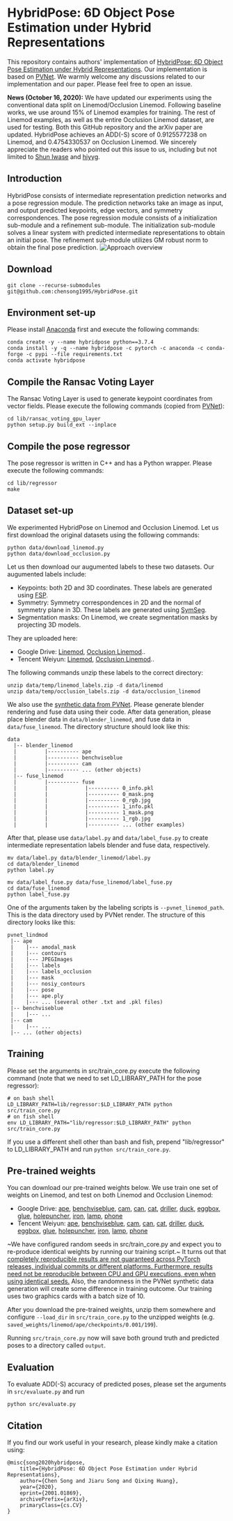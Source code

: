 # HybridPose: 6D Object Pose Estimation under Hybrid Representations
This repository contains authors' implementation of [HybridPose: 6D Object Pose Estimation under Hybrid Representations](https://arxiv.org/abs/2001.01869). Our implementation is based on [PVNet](https://github.com/zju3dv/pvnet).
We warmly welcome any discussions related to our implementation and our paper. Please feel free to open an issue.

**News (October 16, 2020):** We have updated our experiments using the conventional data split on Linemod/Occlusion Linemod. Following baseline works, we use around 15% of Linemod examples for training. The rest of Linemod examples, as well as the entire Occlusion Linemod dataset, are used for testing. Both this GitHub repository and the arXiv paper are updated. HybridPose achieves an ADD(-S) score of 0.9125577238 on Linemod, and 0.4754330537 on Occlusion Linemod. We sincerely appreciate the readers who pointed out this issue to us, including but not limited to [Shun Iwase](https://github.com/sh8) and [hiyyg](https://github.com/hiyyg).

## Introduction
HybridPose consists of intermediate representation prediction networks and a pose regression module. The prediction networks take an image as input, and output predicted keypoints, edge vectors, and symmetry correspondences. The pose regression module consists of a initialization sub-module and a refinement sub-module. The initialization sub-module solves a linear system with predicted intermediate representations to obtain an initial pose. The refinement sub-module utilizes GM robust norm to obtain the final pose prediction.
![Approach overview](./assets/overview.png)

## Download
```
git clone --recurse-submodules git@github.com:chensong1995/HybridPose.git
```

## Environment set-up
Please install [Anaconda](https://www.anaconda.com/distribution/) first and execute the following commands:
```
conda create -y --name hybridpose python==3.7.4
conda install -y -q --name hybridpose -c pytorch -c anaconda -c conda-forge -c pypi --file requirements.txt
conda activate hybridpose
```

## Compile the Ransac Voting Layer
The Ransac Voting Layer is used to generate keypoint coordinates from vector fields. Please execute the following commands (copied from [PVNet](https://github.com/zju3dv/pvnet)):
```
cd lib/ransac_voting_gpu_layer
python setup.py build_ext --inplace
```

## Compile the pose regressor
The pose regressor is written in C++ and has a Python wrapper. Please execute the following commands:
```
cd lib/regressor
make
```

## Dataset set-up
We experimented HybridPose on Linemod and Occlusion Linemod. Let us first download the original datasets using the following commands:
```
python data/download_linemod.py
python data/download_occlusion.py
```
Let us then download our augumented labels to these two datasets. Our augumented labels include:
* Keypoints: both 2D and 3D coordinates. These labels are generated using [FSP](https://github.com/zju3dv/pvnet/blob/master/lib/utils/data_utils.py).
* Symmetry: Symmetry correspondences in 2D and the normal of symmetry plane in 3D. These labels are generated using [SymSeg](https://github.com/aecins/symseg).
* Segmentation masks: On Linemod, we create segmentation masks by projecting 3D models.

They are uploaded here:
* Google Drive: [Linemod](https://drive.google.com/file/d/1wDdWq9hYoAhV6yb3ARD6_LwN4uDCYu0n/view?usp=sharing), [Occlusion Linemod](https://drive.google.com/file/d/1PItmDj7Go0OBnC1Lkvagz3RRB9qdJUIG/view?usp=sharing)..
* Tencent Weiyun: [Linemod](https://share.weiyun.com/VOf5yOZI), [Occlusion Linemod](https://share.weiyun.com/50i7KTb)..

The following commands unzip these labels to the correct directory:
```
unzip data/temp/linemod_labels.zip -d data/linemod
unzip data/temp/occlusion_labels.zip -d data/occlusion_linemod
```

We also use the [synthetic data from PVNet](https://github.com/zju3dv/pvnet-rendering/). Please generate blender rendering and fuse data using their code.  After data generation, please place blender data in `data/blender_linemod`, and fuse data in `data/fuse_linemod`. The directory structure should look like this:

```
data
  |-- blender_linemod
  |         |---------- ape
  |         |---------- benchviseblue
  |         |---------- cam
  |         |---------- ... (other objects)
  |-- fuse_linemod
  |         |---------- fuse
  |         |            |---------- 0_info.pkl
  |         |            |---------- 0_mask.png
  |         |            |---------- 0_rgb.jpg
  |         |            |---------- 1_info.pkl
  |         |            |---------- 1_mask.png
  |         |            |---------- 1_rgb.jpg
  |         |            |---------- ... (other examples)
```

After that, please use `data/label.py` and `data/label_fuse.py` to create intermediate representation labels blender and fuse data, respectively.

```
mv data/label.py data/blender_linemod/label.py
cd data/blender_linemod
python label.py
```

```
mv data/label_fuse.py data/fuse_linemod/label_fuse.py
cd data/fuse_linemod
python label_fuse.py
```

One of the arguments taken by the labeling scripts is `--pvnet_linemod_path`. This is the data directory used by PVNet render. The structure of this directory looks like this:

```
pvnet_lindmod
 |-- ape
 |    |--- amodal_mask
 |    |--- contours
 |    |--- JPEGImages
 |    |--- labels
 |    |--- labels_occlusion
 |    |--- mask
 |    |--- nosiy_contours
 |    |--- pose
 |    |--- ape.ply
 |    |--- ... (several other .txt and .pkl files)
 |-- benchviseblue
 |    |--- ...
 |-- cam
 |    |--- ...
 |-- ... (other objects)
```

## Training
Please set the arguments in src/train\_core.py execute the following command (note that we need to set LD\_LIBRARY\_PATH for the pose regressor):
```
# on bash shell
LD_LIBRARY_PATH=lib/regressor:$LD_LIBRARY_PATH python src/train_core.py
# on fish shell
env LD_LIBRARY_PATH="lib/regressor:$LD_LIBRARY_PATH" python src/train_core.py
```
If you use a different shell other than bash and fish, prepend "lib/regressor" to LD\_LIBRARY\_PATH and run `python src/train_core.py`.

## Pre-trained weights
You can download our pre-trained weights below. We use train one set of weights on Linemod, and test on both Linemod and Occlusion Linemod:
* Google Drive: [ape](https://drive.google.com/file/d/1i9u20zcZvzxH3zp1x5b_p3r7CIRZjPtY/view?usp=sharing),
[benchviseblue](https://drive.google.com/file/d/1JBK-kigQEmYVW4xBZPlvgKFc4018YHDN/view?usp=sharing),
[cam](https://drive.google.com/file/d/1W8DGT4oBR4O7TV7CLoKJPef3GQslb37R/view?usp=sharing),
[can](https://drive.google.com/file/d/1KaNrV0REV7ErqPkMX8tqkojEKe7IUNLb/view?usp=sharing),
[cat](https://drive.google.com/file/d/1F77YzL4-FpWAPJJIVnkpyRrtO8uDNVq5/view?usp=sharing),
[driller](https://drive.google.com/file/d/1BARke8MZf7GvQpa7YQnBpI4_0je8hmy8/view?usp=sharing),
[duck](https://drive.google.com/file/d/1XeOqyY7WWxUK79GRB8bp4EkoIO1lvjlF/view?usp=sharing),
[eggbox](https://drive.google.com/file/d/1nQZYc1pnV9HeR2-p-RBTUz_KV8QA8Y9B/view?usp=sharing),
[glue](https://drive.google.com/file/d/1bBJ5M0pMQfzZ-r9gH_wa9XGvf7fidYlz/view?usp=sharing),
[holepuncher](https://drive.google.com/file/d/1YEL_2FsxLgUKTNbvoRCiwitLPQoVATnx/view?usp=sharing),
[iron](https://drive.google.com/file/d/1T_cKOKNdwMz8ex8TtQHZxmf8SmFgKSr4/view?usp=sharing),
[lamp](https://drive.google.com/file/d/1c2uiQ2kIW2zCNyswmNB7DbKtWF9pp4PS/view?usp=sharing),
[phone](https://drive.google.com/file/d/15DCtOMxIlYU3gYJ5pFfGhwh-VNsMmw_x/view?usp=sharing)
* Tencent Weiyun: [ape](https://share.weiyun.com/yOCM20YC),
[benchviseblue](https://share.weiyun.com/iNCkC7iN),
[cam](https://share.weiyun.com/4jE1JxQK),
[can](https://share.weiyun.com/HuVBksHq),
[cat](https://share.weiyun.com/WIAUu2kc),
[driller](https://share.weiyun.com/oYfPFsj6),
[duck](https://share.weiyun.com/5liVTjld),
[eggbox](https://share.weiyun.com/CjQyLtbt),
[glue](https://share.weiyun.com/Xq7IlKf4),
[holepuncher](https://share.weiyun.com/t2eA816n),
[iron](https://share.weiyun.com/cPzMB2Rx),
[lamp](https://share.weiyun.com/W5YBK8UA),
[phone](https://share.weiyun.com/4gDBsjls)

~We have configured random seeds in src/train\_core.py and expect you to re-produce identical weights by running our training script.~ It turns out that [completely reproducible results are not guaranteed across PyTorch releases, individual commits or different platforms. Furthermore, results need not be reproducible between CPU and GPU executions, even when using identical seeds.](https://pytorch.org/docs/stable/notes/randomness.html) Also, the randomness in the PVNet synthetic data generation will create some difference in training outcome. Our training uses two graphics cards with a batch size of 10.

After you download the pre-trained weights, unzip them somewhere and configure `--load_dir` in `src/train_core.py` to the unzipped weights (e.g. `saved_weights/linemod/ape/checkpoints/0.001/199`).

Running `src/train_core.py` now will save both ground truth and predicted poses to a directory called `output`.

## Evaluation
To evaluate ADD(-S) accuracy of predicted poses, please set the arguments in `src/evaluate.py` and run
```
python src/evaluate.py
```

## Citation
If you find our work useful in your research, please kindly make a citation using:
```
@misc{song2020hybridpose,
    title={HybridPose: 6D Object Pose Estimation under Hybrid Representations},
    author={Chen Song and Jiaru Song and Qixing Huang},
    year={2020},
    eprint={2001.01869},
    archivePrefix={arXiv},
    primaryClass={cs.CV}
}
```
